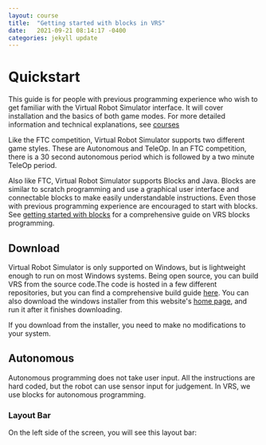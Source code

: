 ```yaml
---
layout: course
title:  "Getting started with blocks in VRS"
date:   2021-09-21 08:14:17 -0400
categories: jekyll update
---
```


# Quickstart

This guide is for people with previous programming experience who wish to get familiar
with the Virtual Robot Simulator interface. It will cover installation and the basics
of both game modes. For more detailed information and technical explanations, see 
[courses](/courses/)

Like the FTC competition, Virtual Robot Simulator supports two different game styles. 
These are Autonomous and TeleOp. In an FTC competition, there is a 30 second autonomous 
period which is followed by a two minute TeleOp period. 

Also like FTC, Virtual Robot Simulator supports Blocks and Java. Blocks are similar to 
scratch programming and use a graphical user interface and connectable blocks to make
easily understandable instructions. Even those with previous programming experience are
encouraged to start with blocks. See [getting started with blocks](courses/getting-started.html) for a comprehensive guide on VRS blocks programming.

## Download

Virtual Robot Simulator is only supported on Windows, but is lightweight enough to run 
on most Windows systems. Being open source, you can build VRS from the source code.The code is hosted in a few different repositories, but you can find a comprehensive build guide [here]( ). You can also download the windows installer from this website's [home page](/), and run it after it finishes downloading.

If you download from the installer, you need to make no modifications to your system.


## Autonomous

Autonomous programming does not take user input. All the instructions are hard coded, but  the robot can use sensor input for judgement. In VRS, we use blocks for autonomous programming. 

### Layout Bar
On the left side of the screen, you will see this layout bar:
